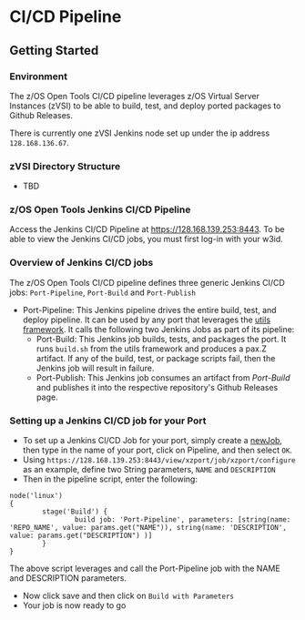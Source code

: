 # CI/CD Pipeline

## Getting Started

### Environment

The z/OS Open Tools CI/CD pipeline leverages z/OS Virtual Server Instances (zVSI) to be able to build, test, and deploy ported packages to Github Releases.

There is currently one zVSI Jenkins node set up under the ip address `128.168.136.67`.

### zVSI Directory Structure
* TBD

### z/OS Open Tools Jenkins CI/CD Pipeline

Access the Jenkins CI/CD Pipeline at https://128.168.139.253:8443.  To be able to view the Jenkins CI/CD jobs, you must first log-in with your w3id.

### Overview of Jenkins CI/CD jobs

The z/OS Open Tools CI/CD pipeline defines three generic Jenkins CI/CD jobs: `Port-Pipeline`, `Port-Build` and `Port-Publish`

* Port-Pipeline: This Jenkins pipeline drives the entire build, test, and deploy pipeline.  It can be used by any port that leverages the [utils framework](https://github.com/ZOSOpenTools/utils). It calls the following two Jenkins Jobs as part of its pipeline:
	* Port-Build: This Jenkins job builds, tests, and packages the port.  It runs `build.sh` from the utils framework and produces a pax.Z artifact.  If any of the build, test, or package scripts fail, then the Jenkins job will result in failure.
	* Port-Publish: This Jenkins job consumes an artifact from _Port-Build_ and publishes it into the respective repository's Github Releases page.

### Setting up a Jenkins CI/CD job for your Port

* To set up a Jenkins CI/CD Job for your port, simply create a [newJob](https://128.168.139.253:8443/newJob), then type in the name of your port, click on Pipeline, and then select `OK`.
* Using `https://128.168.139.253:8443/view/xzport/job/xzport/configure` as an example, define two String parameters, `NAME` and `DESCRIPTION`
* Then in the pipeline script, enter the following:
```
node('linux') 
{
        stage('Build') {
                build job: 'Port-Pipeline', parameters: [string(name: 'REPO_NAME', value: params.get("NAME")), string(name: 'DESCRIPTION', value: params.get("DESCRIPTION") )]
        }
}
```
The above script leverages and call the Port-Pipeline job with the NAME and DESCRIPTION parameters.
* Now click save and then click on `Build with Parameters`
* Your job is now ready to go
